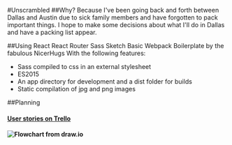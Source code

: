 #Unscrambled
##Why? Because I've been going back and forth between Dallas and Austin due to sick family members and have forgotten to pack important things. I hope to make some decisions about what I'll do in Dallas and have a packing list appear. 


##Using
React
React Router
Sass
Sketch
Basic Webpack Boilerplate by the fabulous NicerHugs
With the following features:
* Sass compiled to css in an external stylesheet
* ES2015
* An app directory for development and a dist folder for builds
* Static compilation of jpg and png images

##Planning
#### [User stories on Trello](https://trello.com/b/10XRhfJ8/scrambled-app)
#### ![Flowchart from draw.io](app/assets/flowchart.png)




